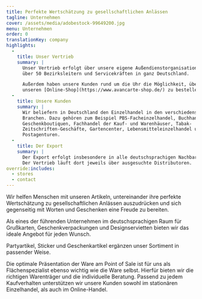 ```yaml
---
title: Per­fekte Wert­schätzung zu ge­sellschaft­lichen Anlässen
tagline: Unternehmen
cover: /assets/media/adobestock-99649200.jpg
menu: Unternehmen
order: 0
translationKey: company
highlights:
  -
    title: Unser Vertrieb
    summary: |
      Unser Vertrieb erfolgt über unsere eigene Außendienstorganisation mit
      über 50 Bezirksleitern und Servicekräften in ganz Deutschland.

      Außerdem haben unsere Kunden rund um die Uhr die Möglichkeit, über
      unseren [Online-Shop](https://www.avancarte-shop.de/) zu bestellen.
  -
    title: Unsere Kunden
    summary: |
      Wir beliefern in Deutschland den Einzelhandel in den verschiedensten
      Branchen. Dazu gehören zum Beispiel PBS-Facheinzelhandel, Buchhandel,
      Geschenkboutiquen, Fachhandel der Kauf- und Warenhäuser, Tabak-
      Zeitschriften-Geschäfte, Gartencenter, Lebensmitteleinzelhandel und
      Postagenturen.
  -
    title: Der Export
    summary: |
      Der Export erfolgt insbesondere in alle deutschsprachigen Nachbarländer.
      Der Vertrieb läuft dort jeweils über ausgesuchte Distributoren.
override:includes:
  - stores
  - contact
---
```

Wir helfen Menschen mit unseren Artikeln, untereinander ihre perfekte Wertschätzung zu gesell­schaftlichen Anlässen aus­zudrücken und sich gegenseitig mit Worten und Geschenken eine Freude zu bereiten.

Als eines der führenden Unternehmen im deutschsprachigen Raum für Grußkarten, Geschenkverpackungen und Designservietten bieten wir das ideale Angebot für jeden Wunsch.

Partyartikel, Sticker und Geschenkartikel ergänzen unser Sortiment in passender Weise.

Die optimale Präsentation der Ware am Point of Sale ist für uns als Flächenspezialist ebenso wichtig wie die Ware selbst. Hierfür bieten wir die richtigen Warenträger und die individuelle Beratung. Passend zu jedem Kaufverhalten unterstützen wir unsere Kunden sowohl im stationären Einzelhandel, als auch im Online-Handel.
